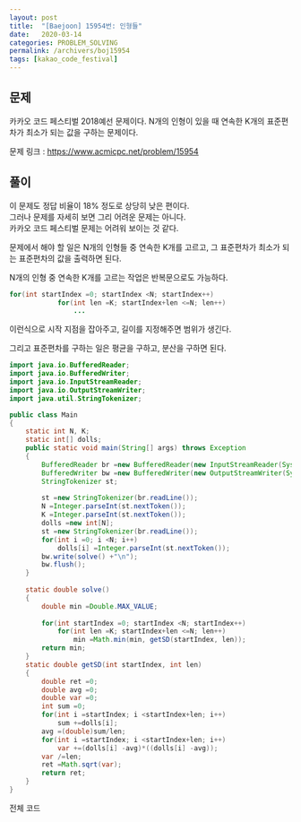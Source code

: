 ```yaml
---
layout: post
title:  "[Baejoon] 15954번: 인형들"
date:   2020-03-14
categories: PROBLEM_SOLVING
permalink: /archivers/boj15954
tags: [kakao_code_festival]
---
```


## 문제

카카오 코드 페스티벌 2018예선 문제이다.
N개의 인형이 있을 때 연속한 K개의 표준편차가 최소가 되는 값을 구하는 문제이다.         

문제 링크 : <https://www.acmicpc.net/problem/15954>   

## 풀이
이 문제도 정답 비율이 18% 정도로 상당히 낮은 편이다.   
그러나 문제를 자세히 보면 그리 어려운 문제는 아니다.   
카카오 코드 페스티벌 문제는 어려워 보이는 것 같다.   

문제에서 해야 할 일은 N개의 인형들 중 연속한 K개를 고르고, 그 표준편차가 최소가 되는
표준편차의 값을 출력하면 된다.

N개의 인형 중 연속한 K개를 고르는 작업은 반복문으로도 가능하다.

~~~java
for(int startIndex =0; startIndex <N; startIndex++)
			for(int len =K; startIndex+len <=N; len++)
				...
~~~

이런식으로 시작 지점을 잡아주고, 길이를 지정해주면 범위가 생긴다.

그리고 표준편차를 구하는 일은 평균을 구하고, 분산을 구하면 된다.   

~~~java
import java.io.BufferedReader;
import java.io.BufferedWriter;
import java.io.InputStreamReader;
import java.io.OutputStreamWriter;
import java.util.StringTokenizer;

public class Main
{
	static int N, K;
	static int[] dolls;
	public static void main(String[] args) throws Exception
	{
		BufferedReader br =new BufferedReader(new InputStreamReader(System.in));
		BufferedWriter bw =new BufferedWriter(new OutputStreamWriter(System.out));
		StringTokenizer st;
		
		st =new StringTokenizer(br.readLine());
		N =Integer.parseInt(st.nextToken());
		K =Integer.parseInt(st.nextToken());
		dolls =new int[N];
		st =new StringTokenizer(br.readLine());
		for(int i =0; i <N; i++)
			dolls[i] =Integer.parseInt(st.nextToken());
		bw.write(solve() +"\n");
		bw.flush();
	}
	
	static double solve()
	{
		double min =Double.MAX_VALUE;
		
		for(int startIndex =0; startIndex <N; startIndex++)
			for(int len =K; startIndex+len <=N; len++)
				min =Math.min(min, getSD(startIndex, len));
		return min;
	}
	static double getSD(int startIndex, int len)
	{
		double ret =0;
		double avg =0;
		double var =0;
		int sum =0;
		for(int i =startIndex; i <startIndex+len; i++)
			sum +=dolls[i];
		avg =(double)sum/len;
		for(int i =startIndex; i <startIndex+len; i++)
			var +=(dolls[i] -avg)*((dolls[i] -avg));
		var /=len;
		ret =Math.sqrt(var);
		return ret;
	}
}
~~~

전체 코드


